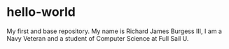 # hello-world
My first and base repository.
My name is Richard James Burgess III, I am a Navy Veteran and a student of Computer Science at Full Sail U.
